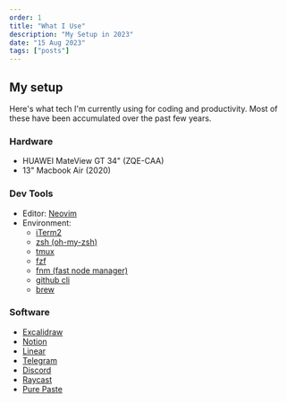 ```yaml
---
order: 1
title: "What I Use"
description: "My Setup in 2023"
date: "15 Aug 2023"
tags: ["posts"]
---
```


## My setup

Here's what tech I'm currently using for coding and productivity.
Most of these have been accumulated over the past few years.

### Hardware

- HUAWEI MateView GT 34" (ZQE-CAA)
- 13&quot; Macbook Air (2020)

### Dev Tools

- Editor: [Neovim](https://github.com/neovim/neovim)
- Environment:
  - [iTerm2](https://iterm2.com/)
  - [zsh (oh-my-zsh)](https://github.com/ohmyzsh/ohmyzsh)
  - [tmux](https://github.com/tmux/tmux)
  - [fzf](https://github.com/junegunn/fzf)
  - [fnm (fast node manager)](https://github.com/Schniz/fnm)
  - [github cli](https://cli.github.com/)
  - [brew](https://brew.sh/)

### Software

- [Excalidraw](https://excalidraw.com)
- [Notion](https://notion.so)
- [Linear](https://linear.app)
- [Telegram](https://telegram.org)
- [Discord](https://discord.com)
- [Raycast](https://raycast.com)
- [Pure Paste](https://sindresorhus.com/pure-paste)
